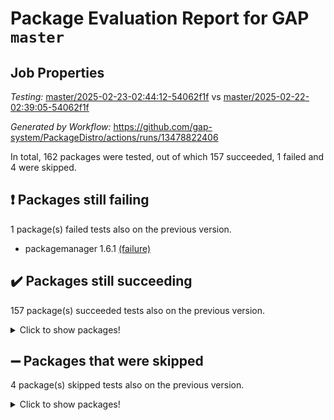 # Package Evaluation Report for GAP `master`

## Job Properties

*Testing:* [master/2025-02-23-02:44:12-54062f1f](https://github.com/gap-system/PackageDistro/blob/data/reports/master/2025-02-23-02:44:12-54062f1f) vs [master/2025-02-22-02:39:05-54062f1f](https://github.com/gap-system/PackageDistro/blob/data/reports/master/2025-02-22-02:39:05-54062f1f)

*Generated by Workflow:* https://github.com/gap-system/PackageDistro/actions/runs/13478822406

In total, 162 packages were tested, out of which 157 succeeded, 1 failed and 4 were skipped.

## :exclamation: Packages still failing

1 package(s) failed tests also on the previous version.
- packagemanager 1.6.1 [(failure)](https://github.com/gap-system/PackageDistro/actions/runs/13478822406/job/37661549419)

## :heavy_check_mark: Packages still succeeding

157 package(s) succeeded tests also on the previous version.
<details><summary>Click to show packages!</summary>

- 4ti2interface 2024.11-01 [(success)](https://github.com/gap-system/PackageDistro/actions/runs/13478822406/job/37661534893)
- ace 5.6.2 [(success)](https://github.com/gap-system/PackageDistro/actions/runs/13478822406/job/37661535027)
- aclib 1.3.2 [(success)](https://github.com/gap-system/PackageDistro/actions/runs/13478822406/job/37661535117)
- agt 0.3.1 [(success)](https://github.com/gap-system/PackageDistro/actions/runs/13478822406/job/37661535259)
- alco 1.1.1 [(success)](https://github.com/gap-system/PackageDistro/actions/runs/13478822406/job/37661535365)
- alnuth 3.2.1 [(success)](https://github.com/gap-system/PackageDistro/actions/runs/13478822406/job/37661535468)
- anupq 3.3.1 [(success)](https://github.com/gap-system/PackageDistro/actions/runs/13478822406/job/37661535576)
- atlasrep 2.1.9 [(success)](https://github.com/gap-system/PackageDistro/actions/runs/13478822406/job/37661535668)
- autodoc 2023.06.19 [(success)](https://github.com/gap-system/PackageDistro/actions/runs/13478822406/job/37661535795)
- automata 1.16 [(success)](https://github.com/gap-system/PackageDistro/actions/runs/13478822406/job/37661538357)
- automgrp 1.3.3 [(success)](https://github.com/gap-system/PackageDistro/actions/runs/13478822406/job/37661538550)
- autpgrp 1.11 [(success)](https://github.com/gap-system/PackageDistro/actions/runs/13478822406/job/37661538715)
- cap 2025.02-01 [(success)](https://github.com/gap-system/PackageDistro/actions/runs/13478822406/job/37661539050)
- caratinterface 2.3.7 [(success)](https://github.com/gap-system/PackageDistro/actions/runs/13478822406/job/37661539875)
- cddinterface 2024.09.02 [(success)](https://github.com/gap-system/PackageDistro/actions/runs/13478822406/job/37661539946)
- circle 1.6.6 [(success)](https://github.com/gap-system/PackageDistro/actions/runs/13478822406/job/37661540016)
- classicpres 1.22 [(success)](https://github.com/gap-system/PackageDistro/actions/runs/13478822406/job/37661540114)
- cohomolo 1.6.11 [(success)](https://github.com/gap-system/PackageDistro/actions/runs/13478822406/job/37661540180)
- congruence 1.2.7 [(success)](https://github.com/gap-system/PackageDistro/actions/runs/13478822406/job/37661540269)
- corefreesub 0.6 [(success)](https://github.com/gap-system/PackageDistro/actions/runs/13478822406/job/37661540348)
- corelg 1.57 [(success)](https://github.com/gap-system/PackageDistro/actions/runs/13478822406/job/37661540430)
- crime 1.6 [(success)](https://github.com/gap-system/PackageDistro/actions/runs/13478822406/job/37661540511)
- crisp 1.4.6 [(success)](https://github.com/gap-system/PackageDistro/actions/runs/13478822406/job/37661540606)
- crypting 0.10.5 [(success)](https://github.com/gap-system/PackageDistro/actions/runs/13478822406/job/37661540689)
- cryst 4.1.27 [(success)](https://github.com/gap-system/PackageDistro/actions/runs/13478822406/job/37661540773)
- crystcat 1.1.10 [(success)](https://github.com/gap-system/PackageDistro/actions/runs/13478822406/job/37661540855)
- ctbllib 1.3.9 [(success)](https://github.com/gap-system/PackageDistro/actions/runs/13478822406/job/37661540939)
- cubefree 1.20 [(success)](https://github.com/gap-system/PackageDistro/actions/runs/13478822406/job/37661541007)
- curlinterface 2.4.0 [(success)](https://github.com/gap-system/PackageDistro/actions/runs/13478822406/job/37661541092)
- cvec 2.8.3 [(success)](https://github.com/gap-system/PackageDistro/actions/runs/13478822406/job/37661541186)
- datastructures 0.3.1 [(success)](https://github.com/gap-system/PackageDistro/actions/runs/13478822406/job/37661541270)
- deepthought 1.0.8 [(success)](https://github.com/gap-system/PackageDistro/actions/runs/13478822406/job/37661541345)
- design 1.8.2 [(success)](https://github.com/gap-system/PackageDistro/actions/runs/13478822406/job/37661541433)
- difsets 2.3.1 [(success)](https://github.com/gap-system/PackageDistro/actions/runs/13478822406/job/37661541503)
- digraphs 1.10.0 [(success)](https://github.com/gap-system/PackageDistro/actions/runs/13478822406/job/37661541577)
- edim 1.3.8 [(success)](https://github.com/gap-system/PackageDistro/actions/runs/13478822406/job/37661541644)
- example 4.4.0 [(success)](https://github.com/gap-system/PackageDistro/actions/runs/13478822406/job/37661541729)
- examplesforhomalg 2023.10-01 [(success)](https://github.com/gap-system/PackageDistro/actions/runs/13478822406/job/37661541813)
- factint 1.6.3 [(success)](https://github.com/gap-system/PackageDistro/actions/runs/13478822406/job/37661541882)
- ferret 1.0.14 [(success)](https://github.com/gap-system/PackageDistro/actions/runs/13478822406/job/37661541959)
- fga 1.5.0 [(success)](https://github.com/gap-system/PackageDistro/actions/runs/13478822406/job/37661542031)
- fining 1.5.6 [(success)](https://github.com/gap-system/PackageDistro/actions/runs/13478822406/job/37661542114)
- float 1.0.5 [(success)](https://github.com/gap-system/PackageDistro/actions/runs/13478822406/job/37661542177)
- format 1.4.4 [(success)](https://github.com/gap-system/PackageDistro/actions/runs/13478822406/job/37661542249)
- forms 1.2.12 [(success)](https://github.com/gap-system/PackageDistro/actions/runs/13478822406/job/37661542333)
- fplsa 1.2.6 [(success)](https://github.com/gap-system/PackageDistro/actions/runs/13478822406/job/37661542414)
- fr 2.4.13 [(success)](https://github.com/gap-system/PackageDistro/actions/runs/13478822406/job/37661542491)
- francy 2.0.3 [(success)](https://github.com/gap-system/PackageDistro/actions/runs/13478822406/job/37661542566)
- fwtree 1.3 [(success)](https://github.com/gap-system/PackageDistro/actions/runs/13478822406/job/37661542659)
- gapdoc 1.6.7 [(success)](https://github.com/gap-system/PackageDistro/actions/runs/13478822406/job/37661542731)
- gauss 2024.11-01 [(success)](https://github.com/gap-system/PackageDistro/actions/runs/13478822406/job/37661542812)
- gaussforhomalg 2024.08-01 [(success)](https://github.com/gap-system/PackageDistro/actions/runs/13478822406/job/37661542889)
- gbnp 1.1.0 [(success)](https://github.com/gap-system/PackageDistro/actions/runs/13478822406/job/37661542962)
- generalizedmorphismsforcap 2024.09-03 [(success)](https://github.com/gap-system/PackageDistro/actions/runs/13478822406/job/37661543068)
- genss 1.6.9 [(success)](https://github.com/gap-system/PackageDistro/actions/runs/13478822406/job/37661543168)
- gradedmodules 2024.12-01 [(success)](https://github.com/gap-system/PackageDistro/actions/runs/13478822406/job/37661543231)
- gradedringforhomalg 2024.07-01 [(success)](https://github.com/gap-system/PackageDistro/actions/runs/13478822406/job/37661543313)
- grape 4.9.2 [(success)](https://github.com/gap-system/PackageDistro/actions/runs/13478822406/job/37661543412)
- groupoids 1.76 [(success)](https://github.com/gap-system/PackageDistro/actions/runs/13478822406/job/37661543496)
- grpconst 2.6.5 [(success)](https://github.com/gap-system/PackageDistro/actions/runs/13478822406/job/37661543592)
- guarana 0.96.3 [(success)](https://github.com/gap-system/PackageDistro/actions/runs/13478822406/job/37661543707)
- guava 3.20 [(success)](https://github.com/gap-system/PackageDistro/actions/runs/13478822406/job/37661543796)
- hap 1.66 [(success)](https://github.com/gap-system/PackageDistro/actions/runs/13478822406/job/37661543904)
- hapcryst 0.1.15 [(success)](https://github.com/gap-system/PackageDistro/actions/runs/13478822406/job/37661544023)
- hecke 1.5.4 [(success)](https://github.com/gap-system/PackageDistro/actions/runs/13478822406/job/37661544126)
- help 4.0 [(success)](https://github.com/gap-system/PackageDistro/actions/runs/13478822406/job/37661544247)
- homalg 2024.01-01 [(success)](https://github.com/gap-system/PackageDistro/actions/runs/13478822406/job/37661544333)
- homalgtocas 2023.11-01 [(success)](https://github.com/gap-system/PackageDistro/actions/runs/13478822406/job/37661544432)
- idrel 2.48 [(success)](https://github.com/gap-system/PackageDistro/actions/runs/13478822406/job/37661544542)
- images 1.3.3 [(success)](https://github.com/gap-system/PackageDistro/actions/runs/13478822406/job/37661544642)
- intpic 0.4.0 [(success)](https://github.com/gap-system/PackageDistro/actions/runs/13478822406/job/37661544760)
- io 4.9.1 [(success)](https://github.com/gap-system/PackageDistro/actions/runs/13478822406/job/37661544870)
- io_forhomalg 2023.02-04 [(success)](https://github.com/gap-system/PackageDistro/actions/runs/13478822406/job/37661544982)
- irredsol 1.4.4 [(success)](https://github.com/gap-system/PackageDistro/actions/runs/13478822406/job/37661545132)
- json 2.2.2 [(success)](https://github.com/gap-system/PackageDistro/actions/runs/13478822406/job/37661545229)
- jupyterkernel 1.5.1 [(success)](https://github.com/gap-system/PackageDistro/actions/runs/13478822406/job/37661545346)
- jupyterviz 1.5.6 [(success)](https://github.com/gap-system/PackageDistro/actions/runs/13478822406/job/37661545453)
- kan 1.37 [(success)](https://github.com/gap-system/PackageDistro/actions/runs/13478822406/job/37661545583)
- kbmag 1.5.11 [(success)](https://github.com/gap-system/PackageDistro/actions/runs/13478822406/job/37661545735)
- laguna 3.9.7 [(success)](https://github.com/gap-system/PackageDistro/actions/runs/13478822406/job/37661545857)
- liealgdb 2.2.1 [(success)](https://github.com/gap-system/PackageDistro/actions/runs/13478822406/job/37661545979)
- liepring 2.9.1 [(success)](https://github.com/gap-system/PackageDistro/actions/runs/13478822406/job/37661546119)
- liering 2.4.2 [(success)](https://github.com/gap-system/PackageDistro/actions/runs/13478822406/job/37661546263)
- linearalgebraforcap 2025.02-01 [(success)](https://github.com/gap-system/PackageDistro/actions/runs/13478822406/job/37661546403)
- lins 0.9 [(success)](https://github.com/gap-system/PackageDistro/actions/runs/13478822406/job/37661546570)
- localizeringforhomalg 2023.10-01 [(success)](https://github.com/gap-system/PackageDistro/actions/runs/13478822406/job/37661546741)
- loops 3.4.4 [(success)](https://github.com/gap-system/PackageDistro/actions/runs/13478822406/job/37661546856)
- lpres 1.1.1 [(success)](https://github.com/gap-system/PackageDistro/actions/runs/13478822406/job/37661547008)
- majoranaalgebras 1.5.2 [(success)](https://github.com/gap-system/PackageDistro/actions/runs/13478822406/job/37661547138)
- mapclass 1.4.6 [(success)](https://github.com/gap-system/PackageDistro/actions/runs/13478822406/job/37661547300)
- matgrp 0.71 [(success)](https://github.com/gap-system/PackageDistro/actions/runs/13478822406/job/37661547421)
- matricesforhomalg 2024.11-02 [(success)](https://github.com/gap-system/PackageDistro/actions/runs/13478822406/job/37661547542)
- modisom 3.0.0 [(success)](https://github.com/gap-system/PackageDistro/actions/runs/13478822406/job/37661547653)
- modulepresentationsforcap 2024.09-02 [(success)](https://github.com/gap-system/PackageDistro/actions/runs/13478822406/job/37661547765)
- modules 2024.12-01 [(success)](https://github.com/gap-system/PackageDistro/actions/runs/13478822406/job/37661547893)
- monoidalcategories 2025.01-02 [(success)](https://github.com/gap-system/PackageDistro/actions/runs/13478822406/job/37661548057)
- nconvex 2024.12-01 [(success)](https://github.com/gap-system/PackageDistro/actions/runs/13478822406/job/37661548197)
- nilmat 1.4.2 [(success)](https://github.com/gap-system/PackageDistro/actions/runs/13478822406/job/37661548384)
- nock 1.5 [(success)](https://github.com/gap-system/PackageDistro/actions/runs/13478822406/job/37661548543)
- normalizinterface 1.3.7 [(success)](https://github.com/gap-system/PackageDistro/actions/runs/13478822406/job/37661548683)
- nq 2.5.11 [(success)](https://github.com/gap-system/PackageDistro/actions/runs/13478822406/job/37661548827)
- numericalsgps 1.4.0 [(success)](https://github.com/gap-system/PackageDistro/actions/runs/13478822406/job/37661548981)
- openmath 11.5.3 [(success)](https://github.com/gap-system/PackageDistro/actions/runs/13478822406/job/37661549119)
- orb 5.0.0 [(success)](https://github.com/gap-system/PackageDistro/actions/runs/13478822406/job/37661549287)
- patternclass 2.4.5 [(success)](https://github.com/gap-system/PackageDistro/actions/runs/13478822406/job/37661549574)
- permut 2.0.5 [(success)](https://github.com/gap-system/PackageDistro/actions/runs/13478822406/job/37661549742)
- polenta 1.3.10 [(success)](https://github.com/gap-system/PackageDistro/actions/runs/13478822406/job/37661549857)
- polymaking 0.8.7 [(success)](https://github.com/gap-system/PackageDistro/actions/runs/13478822406/job/37661549998)
- primgrp 3.4.4 [(success)](https://github.com/gap-system/PackageDistro/actions/runs/13478822406/job/37661550087)
- profiling 2.6.0 [(success)](https://github.com/gap-system/PackageDistro/actions/runs/13478822406/job/37661550197)
- qdistrnd 0.9.5 [(success)](https://github.com/gap-system/PackageDistro/actions/runs/13478822406/job/37661550294)
- qpa 1.35 [(success)](https://github.com/gap-system/PackageDistro/actions/runs/13478822406/job/37661550412)
- quagroup 1.8.4 [(success)](https://github.com/gap-system/PackageDistro/actions/runs/13478822406/job/37661550518)
- radiroot 2.9 [(success)](https://github.com/gap-system/PackageDistro/actions/runs/13478822406/job/37661550614)
- rcwa 4.7.1 [(success)](https://github.com/gap-system/PackageDistro/actions/runs/13478822406/job/37661550709)
- rds 1.8 [(success)](https://github.com/gap-system/PackageDistro/actions/runs/13478822406/job/37661550801)
- recog 1.4.4 [(success)](https://github.com/gap-system/PackageDistro/actions/runs/13478822406/job/37661550906)
- repndecomp 1.3.0 [(success)](https://github.com/gap-system/PackageDistro/actions/runs/13478822406/job/37661551012)
- repsn 3.1.2 [(success)](https://github.com/gap-system/PackageDistro/actions/runs/13478822406/job/37661551112)
- resclasses 4.7.3 [(success)](https://github.com/gap-system/PackageDistro/actions/runs/13478822406/job/37661551208)
- ringsforhomalg 2024.11-02 [(success)](https://github.com/gap-system/PackageDistro/actions/runs/13478822406/job/37661551302)
- sco 2023.08-01 [(success)](https://github.com/gap-system/PackageDistro/actions/runs/13478822406/job/37661551394)
- scscp 2.4.3 [(success)](https://github.com/gap-system/PackageDistro/actions/runs/13478822406/job/37661551489)
- semigroups 5.5.0 [(success)](https://github.com/gap-system/PackageDistro/actions/runs/13478822406/job/37661551612)
- sglppow 2.4 [(success)](https://github.com/gap-system/PackageDistro/actions/runs/13478822406/job/37661551712)
- sgpviz 0.999.6 [(success)](https://github.com/gap-system/PackageDistro/actions/runs/13478822406/job/37661551797)
- simpcomp 2.1.14 [(success)](https://github.com/gap-system/PackageDistro/actions/runs/13478822406/job/37661551907)
- singular 2024.06.03 [(success)](https://github.com/gap-system/PackageDistro/actions/runs/13478822406/job/37661552005)
- sl2reps 1.1 [(success)](https://github.com/gap-system/PackageDistro/actions/runs/13478822406/job/37661552125)
- sla 1.6.2 [(success)](https://github.com/gap-system/PackageDistro/actions/runs/13478822406/job/37661552230)
- smallantimagmas 0.3.0 [(success)](https://github.com/gap-system/PackageDistro/actions/runs/13478822406/job/37661552336)
- smallgrp 1.5.4 [(success)](https://github.com/gap-system/PackageDistro/actions/runs/13478822406/job/37661552455)
- smallsemi 0.7.1 [(success)](https://github.com/gap-system/PackageDistro/actions/runs/13478822406/job/37661552537)
- sonata 2.9.6 [(success)](https://github.com/gap-system/PackageDistro/actions/runs/13478822406/job/37661552622)
- sophus 1.27 [(success)](https://github.com/gap-system/PackageDistro/actions/runs/13478822406/job/37661552718)
- sotgrps 1.3 [(success)](https://github.com/gap-system/PackageDistro/actions/runs/13478822406/job/37661552812)
- spinsym 1.5.2 [(success)](https://github.com/gap-system/PackageDistro/actions/runs/13478822406/job/37661552885)
- standardff 1.0 [(success)](https://github.com/gap-system/PackageDistro/actions/runs/13478822406/job/37661552975)
- symbcompcc 1.3.2 [(success)](https://github.com/gap-system/PackageDistro/actions/runs/13478822406/job/37661553079)
- thelma 1.3 [(success)](https://github.com/gap-system/PackageDistro/actions/runs/13478822406/job/37661553165)
- tomlib 1.2.11 [(success)](https://github.com/gap-system/PackageDistro/actions/runs/13478822406/job/37661553259)
- toolsforhomalg 2024.09-01 [(success)](https://github.com/gap-system/PackageDistro/actions/runs/13478822406/job/37661553347)
- toric 1.9.6 [(success)](https://github.com/gap-system/PackageDistro/actions/runs/13478822406/job/37661553461)
- transgrp 3.6.5 [(success)](https://github.com/gap-system/PackageDistro/actions/runs/13478822406/job/37661553584)
- typeset 1.2.2 [(success)](https://github.com/gap-system/PackageDistro/actions/runs/13478822406/job/37661553666)
- ugaly 4.1.3 [(success)](https://github.com/gap-system/PackageDistro/actions/runs/13478822406/job/37661553747)
- unipot 1.6 [(success)](https://github.com/gap-system/PackageDistro/actions/runs/13478822406/job/37661553875)
- unitlib 4.2.0 [(success)](https://github.com/gap-system/PackageDistro/actions/runs/13478822406/job/37661553955)
- utils 0.85 [(success)](https://github.com/gap-system/PackageDistro/actions/runs/13478822406/job/37661554043)
- uuid 0.7 [(success)](https://github.com/gap-system/PackageDistro/actions/runs/13478822406/job/37661554146)
- walrus 0.9991 [(success)](https://github.com/gap-system/PackageDistro/actions/runs/13478822406/job/37661554236)
- wedderga 4.10.5 [(success)](https://github.com/gap-system/PackageDistro/actions/runs/13478822406/job/37661554354)
- wpe 0.8 [(success)](https://github.com/gap-system/PackageDistro/actions/runs/13478822406/job/37661554454)
- xmod 2.92 [(success)](https://github.com/gap-system/PackageDistro/actions/runs/13478822406/job/37661554529)
- xmodalg 1.23 [(success)](https://github.com/gap-system/PackageDistro/actions/runs/13478822406/job/37661554637)
- yangbaxter 0.10.6 [(success)](https://github.com/gap-system/PackageDistro/actions/runs/13478822406/job/37661554715)
- zeromqinterface 0.16 [(success)](https://github.com/gap-system/PackageDistro/actions/runs/13478822406/job/37661554807)
</details>

## :heavy_minus_sign: Packages that were skipped

4 package(s) skipped tests also on the previous version.
<details><summary>Click to show packages!</summary>

- browse 1.8.21 [(skipped)](https://github.com/gap-system/PackageDistro/actions/runs/13478822406/job/37661403257)
- itc 1.5.1 [(skipped)](https://github.com/gap-system/PackageDistro/actions/runs/13478822406/job/37661403257)
- polycyclic 2.16 [(skipped)](https://github.com/gap-system/PackageDistro/actions/runs/13478822406/job/37661403257)
- xgap 4.32 [(skipped)](https://github.com/gap-system/PackageDistro/actions/runs/13478822406/job/37661403257)
</details>

